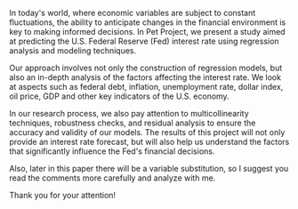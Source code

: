 In today's world, where economic variables are subject to constant fluctuations, the ability to anticipate changes in the financial environment is key to making informed decisions. In Pet Project, we present a study aimed at predicting the U.S. Federal Reserve (Fed) interest rate using regression analysis and modeling techniques.

Our approach involves not only the construction of regression models, but also an in-depth analysis of the factors affecting the interest rate. We look at aspects such as federal debt, inflation, unemployment rate, dollar index, oil price, GDP and other key indicators of the U.S. economy.

In our research process, we also pay attention to multicollinearity techniques, robustness checks, and residual analysis to ensure the accuracy and validity of our models. The results of this project will not only provide an interest rate forecast, but will also help us understand the factors that significantly influence the Fed's financial decisions.

Also, later in this paper there will be a variable substitution, so I suggest you read the comments more carefully and analyze with me. 

Thank you for your attention!
